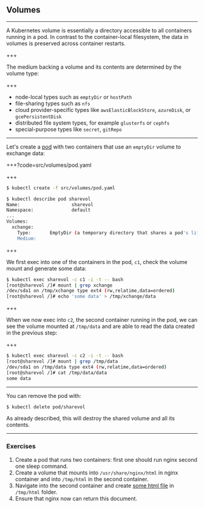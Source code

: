 ## Volumes

---

A Kubernetes volume is essentially a directory accessible to all containers
running in a pod. In contrast to the container-local filesystem, the data in
volumes is preserved across container restarts.

+++

The medium backing a volume and its contents are determined
by the volume type:

+++

- node-local types such as `emptyDir` or `hostPath`
- file-sharing types such as `nfs`
- cloud provider-specific types like `awsElasticBlockStore`, `azureDisk`, or `gcePersistentDisk`
- distributed file system types, for example `glusterfs` or `cephfs`
- special-purpose types like `secret`, `gitRepo`

---

Let's create a [pod](src/volumes/pod.yaml)
with two containers that use an `emptyDir` volume to exchange data:

+++?code=src/volumes/pod.yaml

+++

```bash
$ kubectl create -f src/volumes/pod.yaml

$ kubectl describe pod sharevol
Name:                   sharevol
Namespace:              default
...
Volumes:
  xchange:
    Type:       EmptyDir (a temporary directory that shares a pod's lifetime)
    Medium:
```

+++

We first exec into one of the containers in the pod, `c1`, check the volume mount
and generate some data:

```bash
$ kubectl exec sharevol -c c1 -i -t -- bash
[root@sharevol /]# mount | grep xchange
/dev/sda1 on /tmp/xchange type ext4 (rw,relatime,data=ordered)
[root@sharevol /]# echo 'some data' > /tmp/xchange/data
```

+++

When we now exec into `c2`, the second container running in the pod, we can see
the volume mounted at `/tmp/data` and are able to read the data created in the
previous step:

+++

```bash
$ kubectl exec sharevol -c c2 -i -t -- bash
[root@sharevol /]# mount | grep /tmp/data
/dev/sda1 on /tmp/data type ext4 (rw,relatime,data=ordered)
[root@sharevol /]# cat /tmp/data/data
some data
```

---

You can remove the pod with:

```bash
$ kubectl delete pod/sharevol
```

As already described, this will destroy the shared volume and all its contents.

---

### Exercises 

1. Create a pod that runs two containers: first one should run nginx second one sleep command.
1. Create a volume that mounts into `/usr/share/nginx/html` in nginx container and into `/tmp/html` in the second container.
1. Navigate into the second container and create [some html file](https://www.w3schools.com/html/tryit.asp?filename=tryhtml_basic_document) in `/tmp/html` folder.
1. Ensure that nginx now can return this document. 
